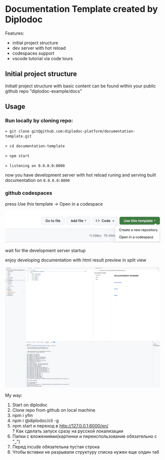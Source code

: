 # Documentation Template created by Diplodoc

Features:

- initial project structure
- dev server with hot reload
- codespaces support
- vscode tutorial via code tours

## Initial project structure

Initiatl project structure with basic content can be found within your public github repo "diplodoc-example/docs" 

## Usage

### Run locally by cloning repo:

```
> git clone git@github.com:diplodoc-platform/documentation-template.git

> cd documentation-template

> npm start

> listening on 0.0.0.0:8000

```
now you have development server with hot reload runing and serving built documentation on `0.0.0.0:8000`

### github codespaces

press Use this template -> Open in a codespace

![open in a codespace](images/open-in-a-codespace.jpeg)

wait for the development server startup

enjoy developing documentation with html result preview in split view

![codespaces project](images/codespaces-project.jpeg)


My way:
1. Start on diplodoc
2. Clone repo from github on local machine
3. npm i yfm
4. npm i @diplodoc/cli -g
5. npm start и переход в http://127.0.0.1:8000/en/ </br>
    ? Как сделать запуск сразу на русской локализации
6. Папки с вложениями(картинки и переиспользование обязательно с "_")
7. Перед incude обязательна пустая строка
8. Чтобы вставки не разрывали структуру списка нужен еще олдин таб  